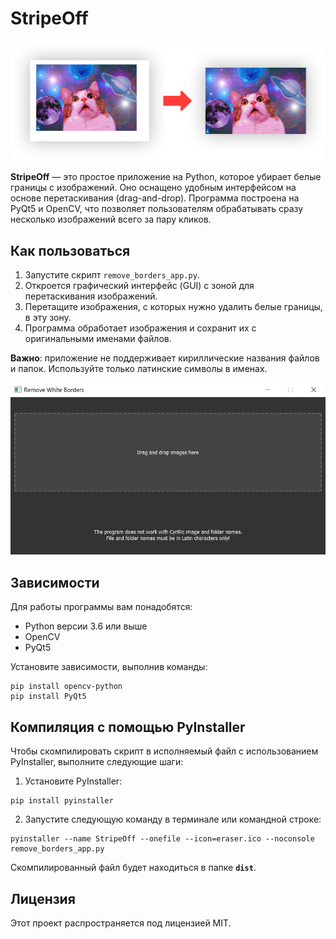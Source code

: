 # StripeOff

![Пример до и после](https://github.com/baslie/StripeOff/blob/main/before-after.jpg)

**StripeOff** — это простое приложение на Python, которое убирает белые границы с изображений. Оно оснащено удобным интерфейсом на основе перетаскивания (drag-and-drop). Программа построена на PyQt5 и OpenCV, что позволяет пользователям обрабатывать сразу несколько изображений всего за пару кликов.

## Как пользоваться

1. Запустите скрипт `remove_borders_app.py`.
2. Откроется графический интерфейс (GUI) с зоной для перетаскивания изображений.
3. Перетащите изображения, с которых нужно удалить белые границы, в эту зону.
4. Программа обработает изображения и сохранит их с оригинальными именами файлов.

**Важно**: приложение не поддерживает кириллические названия файлов и папок. Используйте только латинские символы в именах.

![Скриншот приложения](https://github.com/baslie/StripeOff/blob/main/screenshot.jpg)

## Зависимости

Для работы программы вам понадобятся:

- Python версии 3.6 или выше
- OpenCV
- PyQt5

Установите зависимости, выполнив команды:

```
pip install opencv-python
pip install PyQt5
```

## Компиляция с помощью PyInstaller

Чтобы скомпилировать скрипт в исполняемый файл с использованием PyInstaller, выполните следующие шаги:

1. Установите PyInstaller:

```
pip install pyinstaller
```

2. Запустите следующую команду в терминале или командной строке:

```
pyinstaller --name StripeOff --onefile --icon=eraser.ico --noconsole remove_borders_app.py
```

Скомпилированный файл будет находиться в папке **`dist`**.

## Лицензия

Этот проект распространяется под лицензией MIT.
